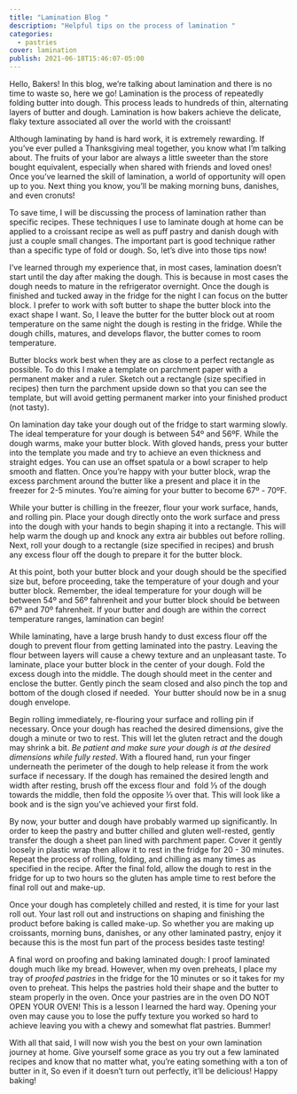 ```yaml
---
title: "Lamination Blog "
description: "Helpful tips on the process of lamination "
categories:
  - pastries
cover: lamination
publish: 2021-06-18T15:46:07-05:00
---
```

Hello, Bakers! In this blog, we’re talking about lamination and there is no time to waste so, here we go! Lamination is the process of repeatedly folding butter into dough. This process leads to hundreds of thin, alternating layers of butter and dough. Lamination is how bakers achieve the delicate, flaky texture associated all over the world with the croissant!

Although laminating by hand is hard work, it is extremely rewarding. If you’ve ever pulled a Thanksgiving meal together, you know what I’m talking about. The fruits of your labor are always a little sweeter than the store bought equivalent, especially when shared with friends and loved ones! Once you’ve learned the skill of lamination, a world of opportunity will open up to you. Next thing you know, you’ll be making morning buns, danishes, and even cronuts!

To save time, I will be discussing the process of lamination rather than specific recipes. These techniques I use to laminate dough at home can be applied to a croissant recipe as well as puff pastry and danish dough with just a couple small changes. The important part is good technique rather than a specific type of fold or dough. So, let’s dive into those tips now!

I’ve learned through my experience that, in most cases, lamination doesn’t start until the day after making the dough. This is because in most cases the dough needs to mature in the refrigerator overnight. Once the dough is finished and tucked away in the fridge for the night I can focus on the butter block. I prefer to work with soft butter to shape the butter block into the exact shape I want. So, I leave the butter for the butter block out at room temperature on the same night the dough is resting in the fridge. While the dough chills, matures, and develops flavor, the butter comes to room temperature. 

Butter blocks work best when they are as close to a perfect rectangle as possible. To do this I make a template on parchment paper with a permanent maker and a ruler. Sketch out a rectangle (size specified in recipes) then turn the parchment upside down so that you can see the template, but will avoid getting permanent marker into your finished product (not tasty). 

On lamination day take your dough out of the fridge to start warming slowly. The ideal temperature for your dough is between 54º and 56ºF.  While the dough warms, make your butter block. With gloved hands, press your butter into the template you made and try to achieve an even thickness and straight edges. You can use an offset spatula or a bowl scraper to help smooth and flatten. Once you’re happy with your butter block, wrap the excess parchment around the butter like a present and place it in the freezer for 2-5 minutes. You’re aiming for your butter to become 67º -  70ºF. 

While your butter is chilling in the freezer, flour your work surface, hands, and rolling pin. Place your dough directly onto the work surface and press into the dough with your hands to begin shaping it into a rectangle. This will help warm the dough up and knock any extra air bubbles out before rolling. Next, roll your dough to a rectangle (size specified in recipes) and brush any excess flour off the dough to prepare it for the butter block. 

At this point, both your butter block and your dough should be the specified size but, before proceeding, take the temperature of your dough and your butter block. Remember, the ideal temperature for your dough will be between 54º and 56º fahrenheit and your butter block should be between 67º and 70º fahrenheit. If your butter and dough are within the correct temperature ranges, lamination can begin!

While laminating, have a large brush handy to dust excess flour off the dough to prevent flour from getting laminated into the pastry. Leaving the flour between layers will cause a chewy texture and an unpleasant taste. To laminate, place your butter block in the center of your dough. Fold the excess dough into the middle. The dough should meet in the center and enclose the butter. Gently pinch the seam closed and also pinch the top and bottom of the dough closed if needed.  Your butter should now be in a snug dough envelope.

Begin rolling immediately, re-flouring your surface and rolling pin if necessary. Once your dough has reached the desired dimensions, give the dough a minute or two to rest. This will let the gluten retract and the dough may shrink a bit. *Be patient and make sure your dough is at the desired dimensions while fully rested*. With a floured hand, run your finger underneath the perimeter of the dough to help release it from the work surface if necessary. If the dough has remained the desired length and width after resting, brush off the excess flour and  fold ⅓ of the dough towards the middle, then fold the opposite ⅓ over that. This will look like a book and is the sign you’ve achieved your first fold.

By now, your butter and dough have probably warmed up significantly. In order to keep the pastry and butter chilled and gluten well-rested, gently transfer the dough a sheet pan lined with parchment paper. Cover it gently loosely in plastic wrap then allow it to rest in the fridge for 20 - 30 minutes. Repeat the process of rolling, folding, and chilling as many times as specified in the recipe. After the final fold, allow the dough to rest in the fridge for up to two hours so the gluten has ample time to rest before the final roll out and make-up.

Once your dough has completely chilled and rested, it is time for your last roll out. Your last roll out and instructions on shaping and finishing the product before baking is called make-up. So whether you are making up croissants, morning buns, danishes, or any other laminated pastry, enjoy it because this is the most fun part of the process besides taste testing!

A final word on proofing and baking laminated dough: I proof laminated dough much like my bread. However, when my oven preheats, I place my tray of *proofed pastries* in the fridge for the 10 minutes or so it takes for my oven to preheat. This helps the pastries hold their shape and the butter to steam properly in the oven. Once your pastries are in the oven DO NOT OPEN YOUR OVEN! This is a lesson I learned the hard way. Opening your oven may cause you to lose the puffy texture you worked so hard to achieve leaving you with a chewy and somewhat flat pastries. Bummer!

With all that said, I will now wish you the best on your own lamination journey at home. Give yourself some grace as you try out a few laminated recipes and know that no matter what, you’re eating something with a ton of butter in it, So even if it doesn’t turn out perfectly, it’ll be delicious! Happy baking!